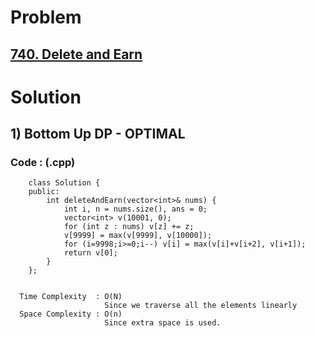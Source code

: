 # Problem

## [740. Delete and Earn](https://leetcode.com/problems/delete-and-earn/)


# Solution 

## 1) Bottom Up DP - OPTIMAL

       
      
      
   ### Code : (.cpp)
    
        class Solution {
        public:
            int deleteAndEarn(vector<int>& nums) {
                int i, n = nums.size(), ans = 0;
                vector<int> v(10001, 0);
                for (int z : nums) v[z] += z;
                v[9999] = max(v[9999], v[10000]);
                for (i=9998;i>=0;i--) v[i] = max(v[i]+v[i+2], v[i+1]);
                return v[0];
            }
        };

 
      Time Complexity  : O(N) 
                         Since we traverse all the elements linearly
      Space Complexity : O(n)
                         Since extra space is used.
